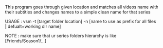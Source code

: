 This program goes through given location and matches all videos name with their subtitles and changes names to a simple clean name for that series

USAGE :
vsm -t [target folder location] -n [name to use as prefix for all files | defualt=working dir name]  

NOTE :
make sure that ur series folders hierarchy is like  [Friends/Season1/...]
